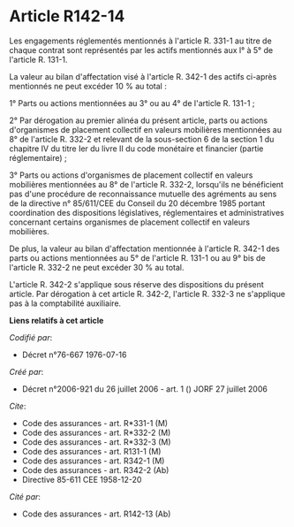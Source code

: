 # Article R142-14

Les engagements réglementés mentionnés à l'article R. 331-1 au titre de chaque contrat sont représentés par les actifs
mentionnés aux l° à 5° de l'article R. 131-1.

La valeur au bilan d'affectation visé à l'article R. 342-1 des actifs ci-après mentionnés ne peut excéder 10 % au total :

1° Parts ou actions mentionnées au 3° ou au 4° de l'article R. 131-1 ;

2° Par dérogation au premier alinéa du présent article, parts ou actions d'organismes de placement collectif en valeurs
mobilières mentionnées au 8° de l'article R. 332-2 et relevant de la sous-section 6 de la section 1 du chapitre IV du titre
Ier du livre II du code monétaire et financier (partie réglementaire) ;

3° Parts ou actions d'organismes de placement collectif en valeurs mobilières mentionnées au 8° de l'article R. 332-2,
lorsqu'ils ne bénéficient pas d'une procédure de reconnaissance mutuelle des agréments au sens de la directive n° 85/611/CEE
du Conseil du 20 décembre 1985 portant coordination des dispositions législatives, réglementaires et administratives
concernant certains organismes de placement collectif en valeurs mobilières.

De plus, la valeur au bilan d'affectation mentionnée à l'article R. 342-1 des parts ou actions mentionnées au 5° de l'article
R. 131-1 ou au 9° bis de l'article R. 332-2 ne peut excéder 30 % au total.

L'article R. 342-2 s'applique sous réserve des dispositions du présent article. Par dérogation à cet article R. 342-2,
l'article R. 332-3 ne s'applique pas à la comptabilité auxiliaire.

**Liens relatifs à cet article**

_Codifié par_:

  - Décret n°76-667 1976-07-16

_Créé par_:

  - Décret n°2006-921 du 26 juillet 2006 - art. 1 () JORF 27 juillet 2006

_Cite_:

  - Code des assurances - art. R*331-1 (M)
  - Code des assurances - art. R*332-2 (M)
  - Code des assurances - art. R*332-3 (M)
  - Code des assurances - art. R131-1 (M)
  - Code des assurances - art. R342-1 (M)
  - Code des assurances - art. R342-2 (Ab)
  - Directive 85-611 CEE 1958-12-20

_Cité par_:

  - Code des assurances - art. R142-13 (Ab)
